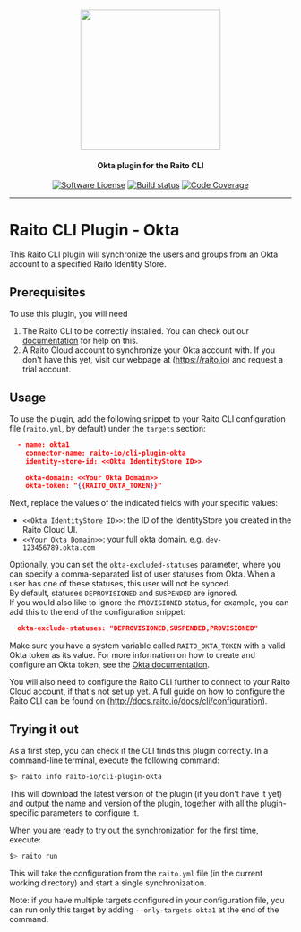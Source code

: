 <h1 align="center">
  <picture>
    <source media="(prefers-color-scheme: dark)" srcset="https://github.com/raito-io/raito-io.github.io/raw/master/assets/images/logo-vertical-dark%402x.png">
    <img height="250px" src="https://github.com/raito-io/raito-io.github.io/raw/master/assets/images/logo-vertical%402x.png">
  </picture>
</h1>

<h4 align="center">
  Okta plugin for the Raito CLI
</h4>

<p align="center">
    <a href="/LICENSE.md" target="_blank"><img src="https://img.shields.io/badge/license-Apache%202-brightgreen.svg" alt="Software License" /></a>
    <a href="https://github.com/raito-io/cli/actions/workflows/build.yml" target="_blank"><img src="https://img.shields.io/github/actions/workflow/status/raito-io/cli-plugin-okta/build.yml?branch=main" alt="Build status" /></a>
    <a href="https://codecov.io/gh/raito-io/cli-plugin-okta" target="_blank"><img src="https://img.shields.io/codecov/c/github/raito-io/cli-plugin-okta" alt="Code Coverage" /></a>
</p>

<hr/>

# Raito CLI Plugin - Okta

This Raito CLI plugin will synchronize the users and groups from an Okta account to a specified Raito Identity Store.

## Prerequisites
To use this plugin, you will need

1. The Raito CLI to be correctly installed. You can check out our [documentation](http://docs.raito.io/docs/cli/installation) for help on this.
2. A Raito Cloud account to synchronize your Okta account with. If you don't have this yet, visit our webpage at (https://raito.io) and request a trial account.

## Usage
To use the plugin, add the following snippet to your Raito CLI configuration file (`raito.yml`, by default) under the `targets` section:

```json
  - name: okta1
    connector-name: raito-io/cli-plugin-okta
    identity-store-id: <<Okta IdentityStore ID>>

    okta-domain: <<Your Okta Domain>>
    okta-token: "{{RAITO_OKTA_TOKEN}}"
```

Next, replace the values of the indicated fields with your specific values:
 - `<<Okta IdentityStore ID>>`: the ID of the IdentityStore you created in the Raito Cloud UI.
 - `<<Your Okta Domain>>`: your full okta domain. e.g. `dev-123456789.okta.com`

Optionally, you can set the `okta-excluded-statuses` parameter, where you can specify a comma-separated list of user statuses from Okta. When a user has one of these statuses, this user will not be synced.  
By default, statuses `DEPROVISIONED` and `SUSPENDED` are ignored.  
If you would also like to ignore the `PROVISIONED` status, for example, you can add this to the end of the configuration snippet:
```json
  okta-exclude-statuses: "DEPROVISIONED,SUSPENDED,PROVISIONED"
```

Make sure you have a system variable called `RAITO_OKTA_TOKEN` with a valid Okta token as its value.
For more information on how to create and configure an Okta token, see the [Okta documentation](https://developer.okta.com/docs/guides/create-an-api-token/main/).

You will also need to configure the Raito CLI further to connect to your Raito Cloud account, if that's not set up yet.
A full guide on how to configure the Raito CLI can be found on (http://docs.raito.io/docs/cli/configuration).

## Trying it out

As a first step, you can check if the CLI finds this plugin correctly. In a command-line terminal, execute the following command:
```bash
$> raito info raito-io/cli-plugin-okta
```

This will download the latest version of the plugin (if you don't have it yet) and output the name and version of the plugin, together with all the plugin-specific parameters to configure it.

When you are ready to try out the synchronization for the first time, execute:
```bash
$> raito run
```
This will take the configuration from the `raito.yml` file (in the current working directory) and start a single synchronization.

Note: if you have multiple targets configured in your configuration file, you can run only this target by adding `--only-targets okta1` at the end of the command.
